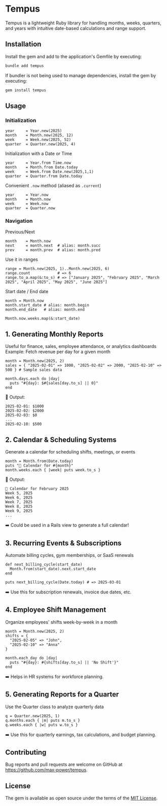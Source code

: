 # Tempus

Tempus is a lightweight Ruby library for handling months, weeks, quarters, and years with intuitive date-based calculations and range support.

## Installation

Install the gem and add to the application's Gemfile by executing:

```bash
bundle add tempus
```

If bundler is not being used to manage dependencies, install the gem by executing:

```bash
gem install tempus
```

## Usage

### Initialization

```
year     = Year.new(2025)
month    = Month.new(2025, 12)
week     = Week.new(2025, 52)
quarter  = Quarter.new(2025, 4)
```

Initialization with a Date or Time
```
year     = Year.from Time.now
month    = Month.from Date.today
week     = Week.from Date.new(2025,1,1)
quarter  = Quarter.from Date.today
```

Convenient `.now` method (aliased as `.current`)
```
year     = Year.now
month    = Month.now
week     = Week.now
quarter  = Quarter.now
```

### Navigation

Previous/Next
```
month    = Month.now
next     = month.next  # alias: month.succ
prev     = month.prev  # alias: month.pred
```

Use it in ranges
```
range = Month.new(2025, 1)..Month.new(2025, 6)
range.count            # => 6
range.to_a.map(&:to_s) # => ["January 2025", "February 2025", "March 2025", "April 2025", "May 2025", "June 2025"]
```

Start date / End date
```
month = Month.now
month.start_date # alias: month.begin
month.end_date   # alias: month.end

Month.now.weeks.map(&:start_date)
```

###


## 1. Generating Monthly Reports

Useful for finance, sales, employee attendance, or analytics dashboards
Example: Fetch revenue per day for a given month

```
month = Month.new(2025, 2)
sales = { "2025-02-01" => 1000, "2025-02-02" => 2000, "2025-02-10" => 500 } # Sample sales data

month.days.each do |day|
  puts "#{day}: $#{sales[day.to_s] || 0}"
end
```

📌 Output:
```
2025-02-01: $1000  
2025-02-02: $2000  
2025-02-03: $0  
...
2025-02-10: $500  
```

## 2. Calendar & Scheduling Systems

Generate a calendar for scheduling shifts, meetings, or events

```
month = Month.from(Date.today)
puts "📅 Calendar for #{month}"
month.weeks.each { |week| puts week.to_s }
```

📌 Output:
```
📅 Calendar for February 2025
Week 5, 2025
Week 6, 2025
Week 7, 2025
Week 8, 2025
Week 9, 2025
...
```

➡️ Could be used in a Rails view to generate a full calendar!

## 3. Recurring Events & Subscriptions

Automate billing cycles, gym memberships, or SaaS renewals

```
def next_billing_cycle(start_date)
  Month.from(start_date).next.start_date
end

puts next_billing_cycle(Date.today) # => 2025-03-01
```

➡️ Use this for subscription renewals, invoice due dates, etc.

## 4. Employee Shift Management

Organize employees' shifts week-by-week in a month

```
month = Month.new(2025, 2)
shifts = {
  "2025-02-05" => "John",
  "2025-02-10" => "Anna"
}

month.each_day do |day|
  puts "#{day}: #{shifts[day.to_s] || 'No Shift'}"
end
```

➡️ Helps in HR systems for workforce planning.


## 5. Generating Reports for a Quarter

Use the Quarter class to analyze quarterly data

```
q = Quarter.new(2025, 1)
q.months.each { |m| puts m.to_s }
q.weeks.each { |w| puts w.to_s }
```

➡️ Use this for quarterly earnings, tax calculations, and budget planning.


## Contributing

Bug reports and pull requests are welcome on GitHub at https://github.com/max-power/tempus.

## License

The gem is available as open source under the terms of the [MIT License](https://opensource.org/licenses/MIT).




